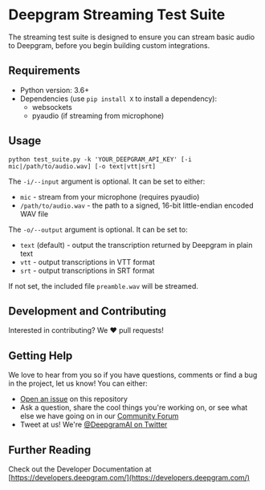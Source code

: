 # Deepgram Streaming Test Suite

The streaming test suite is designed to ensure you can stream basic audio to Deepgram, before you begin building custom integrations.

## Requirements
* Python version: 3.6+
* Dependencies (use `pip install X` to install a dependency):
    * websockets
    * pyaudio (if streaming from microphone)

## Usage

`python test_suite.py -k 'YOUR_DEEPGRAM_API_KEY' [-i mic|/path/to/audio.wav] [-o text|vtt|srt]`

The `-i/--input` argument is optional. It can be set to either:

* `mic` - stream from your microphone (requires pyaudio)
* `/path/to/audio.wav` - the path to a signed, 16-bit little-endian encoded WAV file

The `-o/--output` argument is optional. It can be set to:

* `text` (default) - output the transcription returned by Deepgram in plain text
* `vtt` - output transcriptions in VTT format
* `srt` - output transcriptions in SRT format

If not set, the included file `preamble.wav` will be streamed.

## Development and Contributing

Interested in contributing? We ❤️ pull requests!

## Getting Help

We love to hear from you so if you have questions, comments or find a bug in the
project, let us know! You can either:

- [Open an issue](https://github.com/deepgram/streaming-test-suite/issues/new) on this repository
- Ask a question, share the cool things you're working on, or see what else we have going on in our [Community Forum](https://github.com/orgs/deepgram/discussions/)
- Tweet at us! We're [@DeepgramAI on Twitter](https://twitter.com/DeepgramAI)

## Further Reading

Check out the Developer Documentation at [https://developers.deepgram.com/](https://developers.deepgram.com/)